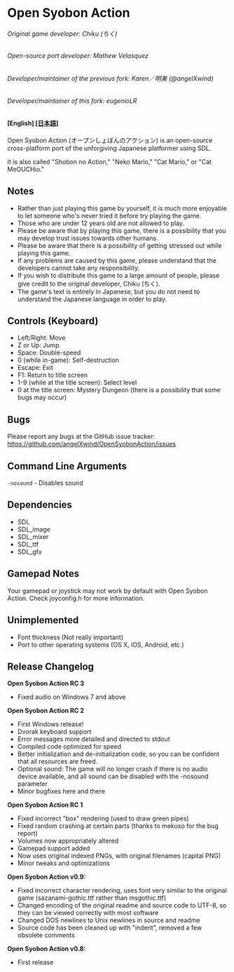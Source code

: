 Open Syobon Action
==================
###### Original game developer: Chiku (ちく)
###### Open-source port developer: Mathew Velasquez
###### Developer/maintainer of the previous fork: Karen／明美 (@angelXwind)
###### Developer/maintainer of this fork: eugenioLR
#### [English] [[日本語]](README_ja.md)

Open Syobon Action (オープンしょぼんのアクション) is an open-source cross-platform port of the unforgiving Japanese platformer using SDL.

It is also called "Shobon no Action," "Neko Mario," "Cat Mario," or "Cat MeOUCHio."

Notes
-----
* Rather than just playing this game by yourself, it is much more enjoyable to let someone who's never tried it before try playing the game.
* Those who are under 12 years old are not allowed to play.
* Please be aware that by playing this game, there is a possibility that you may develop trust issues towards other humans.
* Please be aware that there is a possibility of getting stressed out while playing this game.
* If any problems are caused by this game, please understand that the developers cannot take any responsibility.
* If you wish to distribute this game to a large amount of people, please give credit to the original developer, Chiku (ちく).
* The game's text is entirely in Japanese, but you do not need to understand the Japanese language in order to play.

Controls (Keyboard)
-------------------
* Left/Right: Move
* Z or Up: Jump
* Space: Double-speed
* 0 (while in-game): Self-destruction
* Escape: Exit
* F1: Return to title screen
* 1-9 (while at the title screen): Select level
* 0 at the title screen: Mystery Dungeon (there is a possibility that some bugs may occur)

Bugs
----
Please report any bugs at the GitHub issue tracker: https://github.com/angelXwind/OpenSyobonAction/issues

Command Line Arguments
----------------------
`-nosound` - Disables sound

Dependencies
------------
* SDL
* SDL_image
* SDL_mixer
* SDL_ttf
* SDL_gfx

Gamepad Notes
-------------
Your gamepad or joystick may not work by default with Open Syobon Action. Check joyconfig.h for more information.

Unimplemented
-------------
* Font thickness (Not really important)
* Port to other operating systems (OS X, iOS, Android, etc.)

Release Changelog
-----------------
**Open Syobon Action RC 3**
* Fixed audio on Windows 7 and above

**Open Syobon Action RC 2**
* First Windows release!
* Dvorak keyboard support
* Error messages more detailed and directed to stdout
* Compiled code optimized for speed
* Better initialization and de-initialization code, so you can be confident
 that all resources are freed.
* Optional sound: The game will no longer crash if there is no audio device
 available, and all sound can be disabled with the -nosound parameter
* Minor bugfixes here and there

**Open Syobon Action RC 1**
* Fixed incorrect "box" rendering (used to draw green pipes)
* Fixed random crashing at certain parts (thanks to mekuso for the bug report)
* Volumes now appropriately altered
* Gamepad support added
* Now uses original indexed PNGs, with original filenames (capital PNG)
* Minor tweaks and optimizations

**Open Syobon Action v0.9:**
* Fixed incorrect character rendering, uses font very similar to the original game
 (sazanami-gothic.ttf rather than msgothic.ttf)
* Changed encoding of the original readme and source code to UTF-8, so they can
 be viewed correctly with most software
* Changed DOS newlines to Unix newlines in source and readme
* Source code has been cleaned up with "indent", removed a few obsolete comments

**Open Syobon Action v0.8:**
* First release
